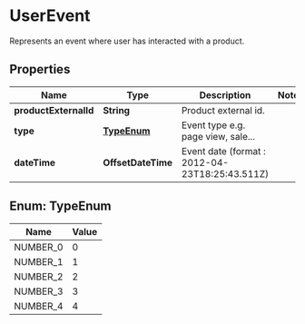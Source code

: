 

# UserEvent

Represents an event where user has interacted with a product.

## Properties

| Name | Type | Description | Notes |
|------------ | ------------- | ------------- | -------------|
|**productExternalId** | **String** | Product external id. |  |
|**type** | [**TypeEnum**](#TypeEnum) | Event type e.g. page view, sale... |  |
|**dateTime** | **OffsetDateTime** | Event date (format : 2012-04-23T18:25:43.511Z) |  |



## Enum: TypeEnum

| Name | Value |
|---- | -----|
| NUMBER_0 | 0 |
| NUMBER_1 | 1 |
| NUMBER_2 | 2 |
| NUMBER_3 | 3 |
| NUMBER_4 | 4 |




